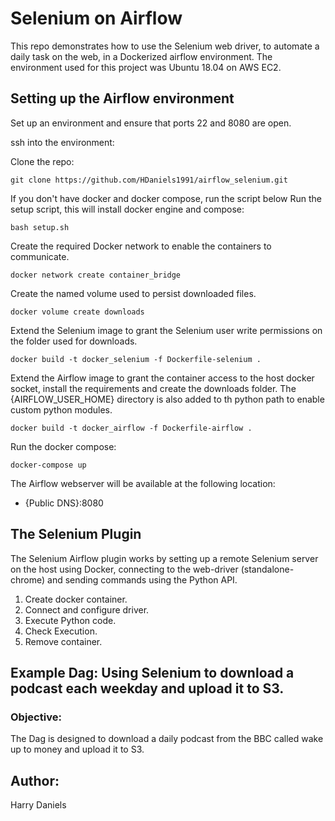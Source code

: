 
# Selenium on Airflow

This repo demonstrates how to use the Selenium web driver, to automate a daily task on the web, in a Dockerized airflow environment. The environment used for this project was Ubuntu 18.04 on AWS EC2.

## Setting up the Airflow environment

Set up an environment and ensure that ports 22 and 8080 are open. 

ssh into the environment:

Clone the repo:
```
git clone https://github.com/HDaniels1991/airflow_selenium.git
```

If you don't have docker and docker compose, run the script below
Run the setup script, this will install docker engine and compose:
```
bash setup.sh
```

Create the required Docker network to enable the containers to communicate.
```
docker network create container_bridge
```

Create the named volume used to persist downloaded files.
```
docker volume create downloads
```

Extend the Selenium image to grant the Selenium user write permissions on the folder used for downloads.
```
docker build -t docker_selenium -f Dockerfile-selenium .
```

Extend the Airflow image to grant the container access to the host docker socket, install the requirements and create the downloads folder. The {AIRFLOW_USER_HOME} directory is also added to th python path to enable custom python modules.
```
docker build -t docker_airflow -f Dockerfile-airflow .
```

Run the docker compose:
```
docker-compose up
```

The Airflow webserver will be available at the following location:
* {Public DNS}:8080

## The Selenium Plugin

The Selenium Airflow plugin works by setting up a remote Selenium server on the host using Docker, connecting to the web-driver (standalone-chrome) and sending commands using the Python API. 

1. Create docker container.
2. Connect and configure driver.
3. Execute Python code.
4. Check Execution.
5. Remove container.

## Example Dag: Using Selenium to download a podcast each weekday and upload it to S3.

### Objective:

The Dag is designed to download a daily podcast from the BBC called wake up to money and upload it to S3.  

## Author:

Harry Daniels
